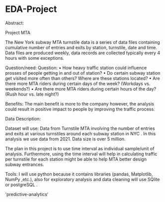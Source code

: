 # EDA-Project
Abstract:

Project MTA

The New York subway MTA turnstile data is a series of data files containing cumulative number of entries and exits by station, turnstile, date and time. Data files are produced weekly, data records are collected typically every 4 hours with some exceptions.

Question/need:
Question:
• How heavy traffic station could influence prosses of people getting in and out of station?
• Do certain subway station get visited more often than others? Where are these stations
located?
• Are there more MTA riders during certain days of the week? (Workdays vs. weekends?)
• Are there more MTA riders during certain hours of the day? (Rush hour vs. late night?)


Benefits:
The main benefit is more to the company however, the analysis could result in positive impact to people by improving the traffic process.


Data Description:

Dataset will use:
Data from Turnstile MTA involving the number of entries and exits at various turnstiles around each subway station in NYC .
In this analysis we use data from 2021. Data size is over 5 million.

The plan in this project is to use time interval as individual sample/unit of analysis. Furthermore, using the time interval will help in calculating traffic per turnstile for each station might be able to help MTA better design subway entrances.

Tools:
I will use python because it contains libraries (pandas, Matplotlib, NumPy ,etc.), also for exploratory analysis and data cleaning will use SQlite or postgreSQL .


'predictive-analytics‘
